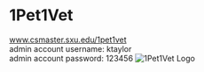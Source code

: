 # 1Pet1Vet
www.csmaster.sxu.edu/1pet1vet </br>
admin account username: ktaylor </br>
admin account password: 123456
![1Pet1Vet Logo](resources/LongLogo.png) 
